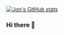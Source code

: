 [![Jon's GitHub stats](https://github-readme-stats.vercel.app/api?username=jonhermansen&count_private=true)](https://github.com/anuraghazra/github-readme-stats)

### Hi there 👋

<!--
**jonhermansen/jonhermansen** is a ✨ _special_ ✨ repository because its `README.md` (this file) appears on your GitHub profile.

Here are some ideas to get you started:

- 🔭 I’m currently working on a word game for PC/mobile
- 🌱 I’m currently learning about 3D rendering, game engine architecture, and low-level programming
- 👯 I’m looking to collaborate on art (especially games and music)
- 💬 Ask me about open source, operating systems, software testing, system administration
- 📫 How to reach me: [jon at jh86 dot org plznospam](mailto:jon@jh86%20dot%20org%20plznospam)
- 😄 Pronouns: He/Him
- ⚡ Fun fact: I play guitar
-->
